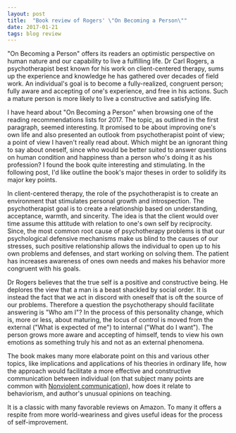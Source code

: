 ```yaml
---
layout: post
title:  "Book review of Rogers' \"On Becoming a Person\""
date: 2017-01-21
tags: blog review
---
```


"On Becoming a Person" offers its readers an optimistic perspective on human nature and our capability to live a fulfilling life. Dr Carl Rogers, a psychotherapist best known for his work on client-centered therapy, sums up the experience and knowledge he has gathered over decades of field work. An individual's goal is to become a fully-realized, congruent person; fully aware and accepting of one's experience, and free in his actions. Such a mature person is more likely to live a constructive and satisfying life.

I have heard about "On Becoming a Person" when browsing one of the reading recommendations lists for 2017. The topic, as outlined in the first paragraph, seemed interesting. It promised to be about improving one's own life and also presented an outlook from psychotherapist point of view; a point of view I haven't really read about. Which might be an ignorant thing to say about oneself, since who would be better suited to answer questions on human condition and happiness than a person who's doing it as his profession?
I found the book quite interesting and stimulating. In the following post, I'd like outline the book's major theses in order to solidify its major key points.

In client-centered therapy, the role of the psychotherapist is to create an environment that stimulates personal growth and introspection. The psychotherapist goal is to create a relationship based on understanding, acceptance, warmth, and sincerity. The idea is that the client would over time assume this attitude with relation to one's own self by reciprocity.
Since, the most common root cause of psychotherapy problems is that our psychological defensive mechanisms make us blind to the causes of our stresses, such positive relationship allows the individual to open up to his own problems and defenses, and start working on solving them. The patient has increases awareness of ones own needs and makes his behavior more congruent with his goals.

Dr Rogers believes that the true self is a positive and constructive being. He deplores the view that a man is a beast shackled by social order.
It is instead the fact that we act in discord with oneself that is oft the source of our problems.
Therefore a question the psychotherapy should facilitate answering is "Who am I"?
In the process of this personality change, which is, more or less, about maturing, the locus of control is moved from the external ("What is expected of me") to internal ("What do I want"). The person grows more aware and accepting of himself, tends to view his own emotions as something truly his and not as an external phenomena.

The book makes many more elaborate point on this and various other topics, like implications and applications of his theories in ordinary life, how the approach would facilitate a more effective and constructive communication between individual (on that subject many points are common with [Nonviolent communication](http://goo.gl/Q7Ovcu)), how does it relate to behaviorism, and author's unusual opinions on teaching.

It is a classic with many favorable reviews on Amazon. To many it offers a respite from more world-weariness and gives useful ideas for the process of self-improvement.
